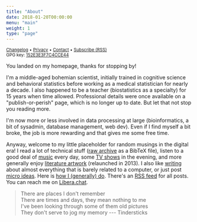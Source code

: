 ```yaml
---
title: "About"
date: 2018-01-20T00:00:00
menu: "main"
weight: 1
type: "page"
---
```


<small><a href="/changelog/">Changelog</a> • <a href="/privacy/">Privacy</a> • <a href="/contact/">Contact</a> • <a href="index.xml">Subscribe (RSS)</a><br>GPG key: <a href="/even4void.txt">152E3E3F7C4CCE44</a></small>

You landed on my homepage, thanks for stopping by!

I'm a middle-aged bohemian scientist, initially trained in cognitive science and behavioral statistics before working as a medical statistician for nearly a decade. I also happened to be a teacher (biostatistics as a specialty) for 15 years when time allowed. Professional details were once available on a "publish-or-perish" page, which is no longer up to date. But let that not stop you reading more.

I'm now more or less involved in data processing at large (bioinformatics, a bit of sysadmin, database management, web dev). Even if I find myself a bit broke, the job is more rewarding and that gives me some free time.

Anyway, welcome to my little placeholder for random musings in the digital era! I read a lot of technical stuff ([raw archive](/files/references.bib) as a BibTeX file), listen to a good deal of [music](/post/one-year-scrobbling/) every day, some [TV shows](/articles/movies/) in the evening, and more generally enjoy [literature artwork](/files/books.txt) (relaunched in 2013). I also like [writing](/post) about almost everything that is barely related to a computer, or just post [micro ideas](/micro/). Here is [how I (generally) do](/articles/how-i-do). There's an [RSS feed](/index.xml) for all posts. You can reach me on [Libera.chat](/contact).

> There are places I don't remember<br>
> There are times and days, they mean nothing to me<br>
> I've been looking through some of them old pictures<br>
> They don't serve to jog my memory --- Tindersticks
